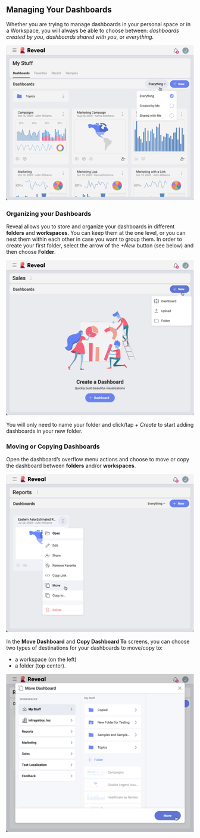 ## Managing Your Dashboards

Whether you are trying to manage dashboards in your personal space or in
a Workspace, you will always be able to choose between: *dashboards created by you*, *dashboards shared with you*, or *everything*.

<img src="images/dashboard-view-filter.png" alt="Filter for viewing dashboards" class="responsive-img"/>

### Organizing your Dashboards

Reveal allows you to store and organize your dashboards in different
**folders** and **workspaces**. You can keep them at the one level, or you can nest them within each other in case you want to group them. In order
to create your first folder, select the arrow of the *+New* button (see below) and then choose **Folder**.

<img src="images/upload-create-folder-menu.png" alt="Create a folder option" class="responsive-img"/>

You will only need to name your folder and click/tap *+ Create* to start adding dashboards in your new folder.  

### Moving or Copying Dashboards

Open the dashboard’s overflow menu actions and choose to move or copy
the dashboard between **folders** and/or **workspaces**.

<img src="images/dashboard-overflow-actions.png" alt="Displaying the dashboard’s overflow actions" class="responsive-img"/>

In the **Move Dashboard** and **Copy Dashboard To** screens, you can choose two types of destinations for your dashboards to move/copy to:
  - a workspace (on the left)
  - a folder (top center).

<img src="images/dashboard-overflow-move.png" alt="Moving a dashboard to another workspace/folder" class="responsive-img"/>
